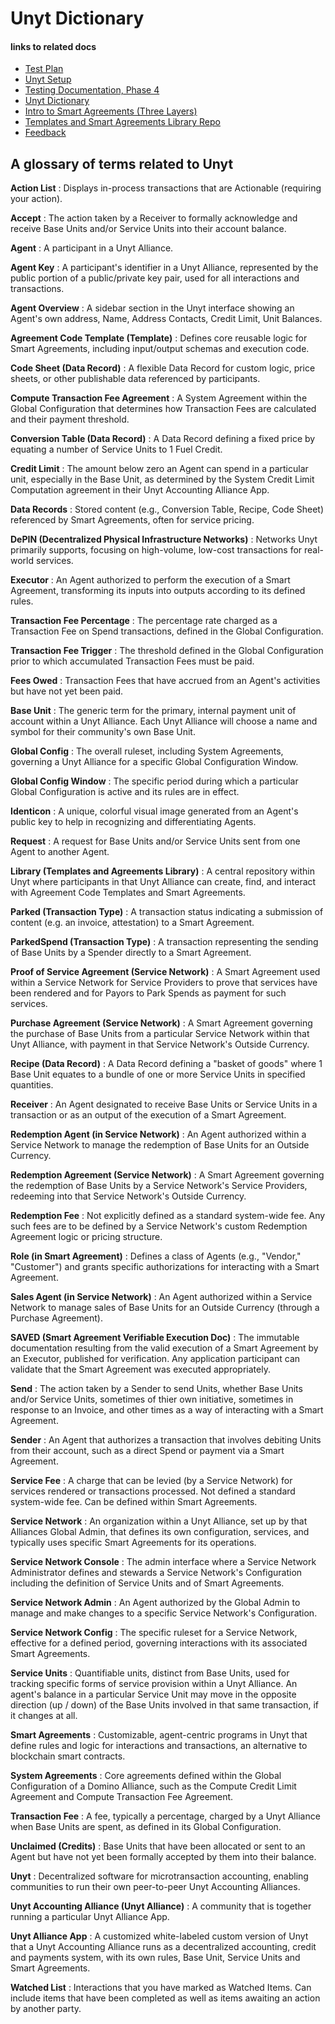 # Unyt Dictionary

#### links to related docs

- [Test Plan](./1_0_testing_plan.md)
- [Unyt Setup](../README.md)
- [Testing Documentation, Phase 4](./4_0_phase_4_testing_details.md)
- [Unyt Dictionary](./4_2_unyt-dictionary.md)
- [Intro to Smart Agreements (Three Layers)](./4_1_intro_to_smart_agreements.md)
- [Templates and Smart Agreements Library Repo](https://github.com/unytco/smart_agreement_library)
- [Feedback](https://github.com/orgs/unytco/projects/5/views/1)

## A glossary of terms related to Unyt

**Action List**
: Displays in-process transactions that are Actionable (requiring your action).

**Accept**
: The action taken by a Receiver to formally acknowledge and receive Base Units and/or Service Units into their account balance.

**Agent**
: A participant in a Unyt Alliance.

**Agent Key**
: A participant's identifier in a Unyt Alliance, represented by the public portion of a public/private key pair, used for all interactions and transactions.

**Agent Overview**
: A sidebar section in the Unyt interface showing an Agent's own address, Name, Address Contacts, Credit Limit, Unit Balances.

**Agreement Code Template (Template)**
: Defines core reusable logic for Smart Agreements, including input/output schemas and execution code.

**Code Sheet (Data Record)**
: A flexible Data Record for custom logic, price sheets, or other publishable data referenced by participants.

**Compute Transaction Fee Agreement**
: A System Agreement within the Global Configuration that determines how Transaction Fees are calculated and their payment threshold.

**Conversion Table (Data Record)**
: A Data Record defining a fixed price by equating a number of Service Units to 1 Fuel Credit.

**Credit Limit**
: The amount below zero an Agent can spend in a particular unit, especially in the Base Unit, as determined by the System Credit Limit Computation agreement in their Unyt Accounting Alliance App. 

**Data Records**
: Stored content (e.g., Conversion Table, Recipe, Code Sheet) referenced by Smart Agreements, often for service pricing.

**DePIN (Decentralized Physical Infrastructure Networks)**
: Networks Unyt primarily supports, focusing on high-volume, low-cost transactions for real-world services.

**Executor**
: An Agent authorized to perform the execution of a Smart Agreement, transforming its inputs into outputs according to its defined rules.

**Transaction Fee Percentage**
: The percentage rate charged as a Transaction Fee on Spend transactions, defined in the Global Configuration.

**Transaction Fee Trigger**
: The threshold defined in the Global Configuration prior to which accumulated Transaction Fees must be paid.

**Fees Owed**
: Transaction Fees that have accrued from an Agent's activities but have not yet been paid.

**Base Unit**
: The generic term for the primary, internal payment unit of account within a Unyt Alliance. Each Unyt Alliance will choose a name and symbol for their community's own Base Unit.

**Global Config**
: The overall ruleset, including System Agreements, governing a Unyt Alliance for a specific Global Configuration Window.

**Global Config Window**
: The specific period during which a particular Global Configuration is active and its rules are in effect.

**Identicon**
: A unique, colorful visual image generated from an Agent's public key to help in recognizing and differentiating Agents.

**Request**
: A request for Base Units and/or Service Units sent from one Agent to another Agent.

**Library (Templates and Agreements Library)**
: A central repository within Unyt where participants in that Unyt Alliance can create, find, and interact with Agreement Code Templates and Smart Agreements.

**Parked (Transaction Type)**
: A transaction status indicating a submission of content (e.g. an invoice, attestation) to a Smart Agreement.

**ParkedSpend (Transaction Type)**
: A transaction representing the sending of Base Units by a Spender directly to a Smart Agreement.

**Proof of Service Agreement (Service Network)**
: A Smart Agreement used within a Service Network for Service Providers to prove that services have been rendered and for Payors to Park Spends as payment for such services.

**Purchase Agreement (Service Network)**
: A Smart Agreement governing the purchase of Base Units from a particular Service Network within that Unyt Alliance, with payment in that Service Network's Outside Currency.

**Recipe (Data Record)**
: A Data Record defining a "basket of goods" where 1 Base Unit equates to a bundle of one or more Service Units in specified quantities.

**Receiver**
: An Agent designated to receive Base Units or Service Units in a transaction or as an output of the execution of a Smart Agreement.

**Redemption Agent (in Service Network)**
: An Agent authorized within a Service Network to manage the redemption of Base Units for an Outside Currency.

**Redemption Agreement (Service Network)**
: A Smart Agreement governing the redemption of Base Units by a Service Network's Service Providers, redeeming into that Service Network's Outside Currency. 

**Redemption Fee**
: Not explicitly defined as a standard system-wide fee. Any such fees are to be defined by a Service Network's custom Redemption Agreement logic or pricing structure.

**Role (in Smart Agreement)**
: Defines a class of Agents (e.g., "Vendor," "Customer") and grants specific authorizations for interacting with a Smart Agreement.

**Sales Agent (in Service Network)**
: An Agent authorized within a Service Network to manage sales of Base Units for an Outside Currency (through a Purchase Agreement).

**SAVED (Smart Agreement Verifiable Execution Doc)**
: The immutable documentation resulting from the valid execution of a Smart Agreement by an Executor, published for verification. Any application participant can validate that the Smart Agreement was executed appropriately.

**Send**
: The action taken by a Sender to send Units, whether Base Units and/or Service Units, sometimes of thier own initiative, sometimes in response to an Invoice, and other times as a way of interacting with a Smart Agreement.

**Sender**
: An Agent that authorizes a transaction that involves debiting Units from their account, such as a direct Spend or payment via a Smart Agreement.

**Service Fee**
: A charge that can be levied (by a Service Network) for services rendered or transactions processed. Not defined a standard system-wide fee. Can be defined within Smart Agreements.

**Service Network**
: An organization within a Unyt Alliance, set up by that Alliances Global Admin, that defines its own configuration, services, and typically uses specific Smart Agreements for its operations. 

**Service Network Console** 
: The admin interface where a Service Network Administrator defines and stewards a Service Network's Configuration including the definition of Service Units and of Smart Agreements.

**Service Network Admin** 
: An Agent authorized by the Global Admin to manage and make changes to a specific Service Network's Configuration.

**Service Network Config**
: The specific ruleset for a Service Network, effective for a defined period, governing interactions with its associated Smart Agreements.

**Service Units**
: Quantifiable units, distinct from Base Units, used for tracking specific forms of service provision within a Unyt Alliance. An agent's balance in a particular Service Unit may move in the opposite direction (up / down) of the Base Units involved in that same transaction, if it changes at all.

**Smart Agreements**
: Customizable, agent-centric programs in Unyt that define rules and logic for interactions and transactions, an alternative to blockchain smart contracts.

**System Agreements**
: Core agreements defined within the Global Configuration of a Domino Alliance, such as the Compute Credit Limit Agreement and Compute Transaction Fee Agreement.

**Transaction Fee**
: A fee, typically a percentage, charged by a Unyt Alliance when Base Units are spent, as defined in its Global Configuration.

**Unclaimed (Credits)**
: Base Units that have been allocated or sent to an Agent but have not yet been formally accepted by them into their balance.

**Unyt**
: Decentralized software for microtransaction accounting, enabling communities to run their own peer-to-peer Unyt Accounting Alliances.

**Unyt Accounting Alliance (Unyt Alliance)**
: A community that is together running a particular Unyt Alliance App.

**Unyt Alliance App**
: A customized white-labeled custom version of Unyt that a Unyt Accounting Alliance runs as a decentralized accounting, credit and payments system, with its own rules, Base Unit, Service Units and Smart Agreements.

**Watched List**
: Interactions that you have marked as Watched Items. Can include items that have been completed as well as items awaiting an action by another party.
